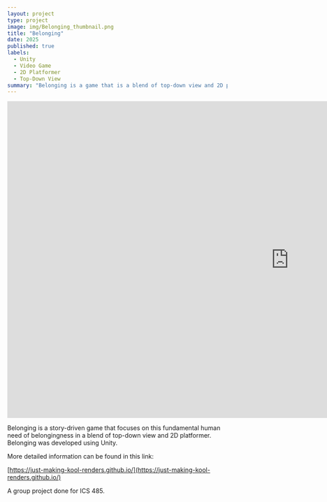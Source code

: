 ```yaml
---
layout: project
type: project
image: img/Belonging_thumbnail.png
title: "Belonging"
date: 2025
published: true
labels:
  - Unity
  - Video Game
  - 2D Platformer
  - Top-Down View
summary: "Belonging is a game that is a blend of top-down view and 2D platformer."
---
```


<iframe width="1288" height="725" style="display: block; margin: auto;" src="https://youtube.com/embed/OtlVA214Uug" title="YouTube video player" frameborder="0" allow="accelerometer; autoplay; clipboard-write; encrypted-media; gyroscope; picture-in-picture; web-share" referrerpolicy="strict-origin-when-cross-origin" allowfullscreen></iframe>

Belonging is a story-driven game that focuses on this fundamental human need of belongingness in a blend of top-down view and 2D platformer. Belonging was developed using Unity.

More detailed information can be found in this link:

[https://just-making-kool-renders.github.io/](https://just-making-kool-renders.github.io/)


A group project done for ICS 485.
